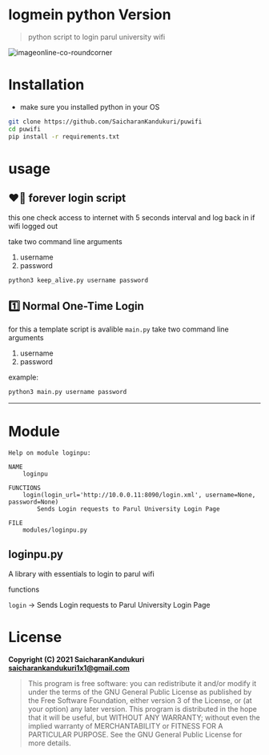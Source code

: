 # logmein python Version

> python script to login parul university wifi

![imageonline-co-roundcorner](https://user-images.githubusercontent.com/68287637/143475678-bc8c317c-3961-4f7f-bcfd-bfce190811b0.png)

# Installation
- make sure you installed python in your OS
```bash
git clone https://github.com/SaicharanKandukuri/puwifi
cd puwifi
pip install -r requirements.txt
```
# usage
## ❤️‍🔥 forever login script
this one check access to internet with 5 seconds interval and log back in if wifi logged out

take two command line arguments 
 1. username
 2. password

```cmd
python3 keep_alive.py username password
```

## 1️⃣ Normal One-Time Login
for this a template script is avalible `main.py`
take two command line arguments 
 1. username
 2. password

example:
```cmd
python3 main.py username password
```


<hr>

# Module


```
Help on module loginpu:

NAME
    loginpu

FUNCTIONS
    login(login_url='http://10.0.0.11:8090/login.xml', username=None, password=None)
        Sends Login requests to Parul University Login Page

FILE
    modules/loginpu.py
```
## loginpu.py
A library with essentials to login to parul wifi

functions

`login` → Sends Login requests to Parul University Login Page


# License
**Copyright (C) 2021 SaicharanKandukuri <saicharankandukuri1x1@gmail.com>**
> This program is free software: you can redistribute it and/or modify it under the terms of the GNU General Public License as published by the Free Software Foundation, either version 3 of the License, or (at your option) any later version.
> This program is distributed in the hope that it will be useful, but WITHOUT ANY WARRANTY; without even the implied warranty of MERCHANTABILITY or FITNESS FOR A PARTICULAR PURPOSE. See the GNU General Public License for more details.
